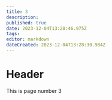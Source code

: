 ```yaml
---
title: 3
description: 
published: true
date: 2023-12-04T13:28:46.975Z
tags: 
editor: markdown
dateCreated: 2023-12-04T13:28:30.984Z
---
```


# Header
This is page number 3